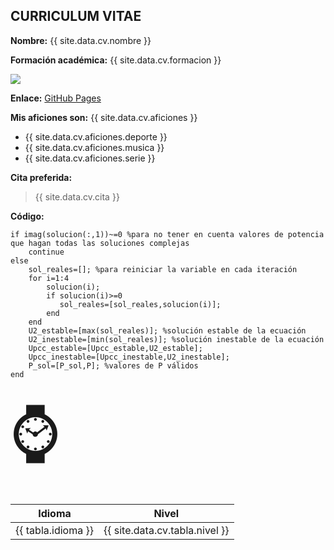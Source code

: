## CURRICULUM VITAE

**Nombre:** {{ site.data.cv.nombre }}

**Formación académica:** {{ site.data.cv.formacion }}

<img src= "https://tmssl.akamaized.net/images/foto/normal/lionel-messi-ballon-dor-2019-1592819026-41968.jpg" />

**Enlace:** [GitHub Pages](https://pages.github.com/)

**Mis aficiones son:**
{{ site.data.cv.aficiones }}
* {{ site.data.cv.aficiones.deporte }}
* {{ site.data.cv.aficiones.musica }}
* {{ site.data.cv.aficiones.serie }}

**Cita preferida:**
> {{ site.data.cv.cita }}

**Código:**

    if imag(solucion(:,1))~=0 %para no tener en cuenta valores de potencia que hagan todas las soluciones complejas
        continue
    else
        sol_reales=[]; %para reiniciar la variable en cada iteración
        for i=1:4    
            solucion(i);
            if solucion(i)>=0
               sol_reales=[sol_reales,solucion(i)];
            end
        end
        U2_estable=[max(sol_reales)]; %solución estable de la ecuación
        U2_inestable=[min(sol_reales)]; %solución inestable de la ecuación
        Upcc_estable=[Upcc_estable,U2_estable];
        Upcc_inestable=[Upcc_inestable,U2_inestable];
        P_sol=[P_sol,P]; %valores de P válidos
    end

<span style='font-size:100px;'>&#8986;</span>

| Idioma | Nivel |
| ------------- | ------------- |
| {{ tabla.idioma }} | {{ site.data.cv.tabla.nivel }} |
